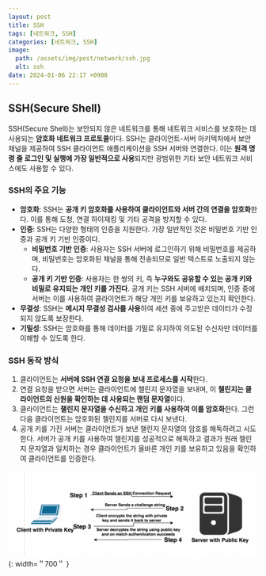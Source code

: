 ```yaml
---
layout: post
title: SSH
tags: [네트워크, SSH]
categories: [네트워크, SSH]
image:
  path: /assets/img/post/network/ssh.jpg
  alt: ssh
date: 2024-01-06 22:17 +0900
---
```


## SSH(Secure Shell)

SSH(Secure Shell)는 보안되지 않은 네트워크를 통해 네트워크 서비스를 보호하는 데 사용되는 **암호화 네트워크 프로토콜**이다. SSH는 클라이언트-서버 아키텍처에서 보안 채널을 제공하여 SSH 클라이언트 애플리케이션을 SSH 서버와 연결한다. 이는 **원격 명령 줄 로그인 및 실행에 가장 일반적으로 사용**되지만 광범위한 기타 보안 네트워크 서비스에도 사용할 수 있다.

### SSH의 주요 기능

- **암호화**: SSH는 **공개 키 암호화를 사용하여 클라이언트와 서버 간의 연결을 암호화**한다. 이를 통해 도청, 연결 하이재킹 및 기타 공격을 방지할 수 있다.
- **인증**: SSH는 다양한 형태의 인증을 지원한다. 가장 일반적인 것은 비밀번호 기반 인증과 공개 키 기반 인증이다.
  - **비밀번호 기반 인증**: 사용자는 SSH 서버에 로그인하기 위해 비밀번호를 제공하며, 비밀번호는 암호화된 채널을 통해 전송되므로 일반 텍스트로 노출되지 않는다.
  - **공개 키 기반 인증**: 사용자는 한 쌍의 키, 즉 **누구와도 공유할 수 있는 공개 키와 비밀로 유지되는 개인 키를 가진다**. 공개 키는 SSH 서버에 배치되며, 인증 중에 서버는 이를 사용하여 클라이언트가 해당 개인 키를 보유하고 있는지 확인한다.
- **무결성**: SSH는 **메시지 무결성 검사를 사용**하여 세션 중에 주고받은 데이터가 수정되지 않도록 보장한다.
- **기밀성**: SSH는 암호화를 통해 데이터를 기밀로 유지하여 의도된 수신자만 데이터를 이해할 수 있도록 한다.

### SSH 동작 방식

1. 클라이언트는 **서버에 SSH 연결 요청을 보내 프로세스를 시작**한다.
2. 연결 요청을 받으면 서버는 클라이언트에 챌린지 문자열을 보내며, 이 **챌린지는 클라이언트의 신원을 확인하는 데 사용되는 랜덤 문자열**이다.
3. 클라이언트는 **챌린지 문자열을 수신하고 개인 키를 사용하여 이를 암호화**한다. 그런 다음 클라이언트는 암호화된 챌린지를 서버로 다시 보낸다.
4. 공개 키를 가진 서버는 클라이언트가 보낸 챌린지 문자열의 암호를 해독하려고 시도한다. 서버가 공개 키를 사용하여 챌린지를 성공적으로 해독하고 결과가 원래 챌린지 문자열과 일치하는 경우 클라이언트가 올바른 개인 키를 보유하고 있음을 확인하여 클라이언트를 인증한다.

![ssh-workflow](/assets/img/post/network/ssh-workflow.png){: width=＂700＂ }
